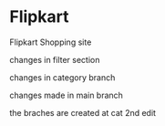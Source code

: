 # Flipkart
Flipkart Shopping site


changes in filter section


changes in category branch

changes made in main branch

the braches are created
at cat 2nd edit

